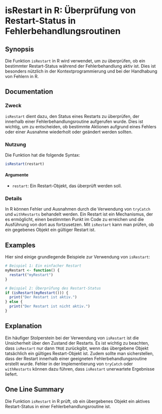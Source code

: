 <!--
Meta Description: # isRestart in R: Überprüfung von Restart-Status in Fehlerbehandlungsroutinen ## Synopsis Die Funktion `isRestart` in R wird verwendet, um zu überprüf...
Meta Keywords: restart, isrestart, ein, der, ist
-->

# isRestart in R: Überprüfung von Restart-Status in Fehlerbehandlungsroutinen

## Synopsis
Die Funktion `isRestart` in R wird verwendet, um zu überprüfen, ob ein bestimmter Restart-Status während der Fehlerbehandlung aktiv ist. Dies ist besonders nützlich in der Kontextprogrammierung und bei der Handhabung von Fehlern in R.

## Documentation
### Zweck
`isRestart` dient dazu, den Status eines Restarts zu überprüfen, der innerhalb einer Fehlerbehandlungsroutine aufgerufen wurde. Dies ist wichtig, um zu entscheiden, ob bestimmte Aktionen aufgrund eines Fehlers oder einer Ausnahme wiederholt oder geändert werden sollten.

### Nutzung
Die Funktion hat die folgende Syntax:

```R
isRestart(restart)
```

#### Argumente
- `restart`: Ein Restart-Objekt, das überprüft werden soll.

### Details
In R können Fehler und Ausnahmen durch die Verwendung von `tryCatch` und `withRestarts` behandelt werden. Ein Restart ist ein Mechanismus, der es ermöglicht, einen bestimmten Punkt im Code zu erreichen und die Ausführung von dort aus fortzusetzen. Mit `isRestart` kann man prüfen, ob ein gegebenes Objekt ein gültiger Restart ist.

## Examples
Hier sind einige grundlegende Beispiele zur Verwendung von `isRestart`:

```R
# Beispiel 1: Ein einfacher Restart
myRestart <- function() {
  restart("myRestart")
}

# Beispiel 2: Überprüfung des Restart-Status
if (isRestart(myRestart())) {
  print("Der Restart ist aktiv.")
} else {
  print("Der Restart ist nicht aktiv.")
}
```

## Explanation
Ein häufiger Stolperstein bei der Verwendung von `isRestart` ist die Unsicherheit über den Zustand der Restarts. Es ist wichtig zu beachten, dass `isRestart` nur dann `TRUE` zurückgibt, wenn das übergebene Objekt tatsächlich ein gültiges Restart-Objekt ist. Zudem sollte man sicherstellen, dass der Restart innerhalb einer geeigneten Fehlerbehandlungsroutine erstellt wurde. Fehler in der Implementierung von `tryCatch` oder `withRestarts` können dazu führen, dass `isRestart` unerwartete Ergebnisse liefert.

## One Line Summary
Die Funktion `isRestart` in R prüft, ob ein übergebenes Objekt ein aktives Restart-Status in einer Fehlerbehandlungsroutine ist.